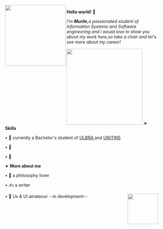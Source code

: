 <img align= "left" src=https://i.pinimg.com/enabled_lo/564x/f5/17/ca/f517ca578e816022f196ad939ecaa273.jpg width=200>

**Hello world!** 🌼<div></div>

*I'm **Murilo**,a passionated student of Information Systems and Software engineering and i would love to show you about my work here,so take a chair and let's see more about my career!*<div></div>
<img align= "bottom" src=https://i.pinimg.com/enabled_lo/564x/47/1c/e7/471ce7b6d591a328189506ae6cbb59d6.jpg width=250>
➤ **Skills**

• 🌾 currently a Bachelor's student of <a href="https://www.ulbra.br/" rel="nofollow"> ULBRA </a> and <a href="https://www.unitins.br/nPortal/" rel="nofollow">UNITINS</a>

• 🥀

• 🌿

➤ **More about me**

• 🎠 a philosophy lover

• ✍️ a writer

• 🎠 Ux & UI amateour
<img align= "right" src=https://i.pinimg.com/enabled_lo/564x/34/2a/e5/342ae5f394a0130bb0646b96677fe024.jpg width=100>
--in development--
